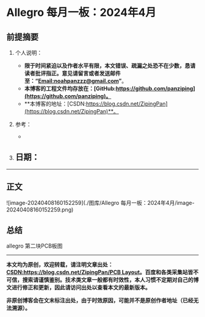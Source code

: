 # Allegro 每月一板：2024年4月

## 前提摘要

1. 个人说明：

   - **限于时间紧迫以及作者水平有限，本文错误、疏漏之处恐不在少数，恳请读者批评指正。意见请留言或者发送邮件至：“[Email:noahpanzzz@gmail.com](noahpanzzz@gmail.com)”**。
   - **本博客的工程文件均存放在：[GitHub:https://github.com/panziping](https://github.com/panziping)。**
   - **本博客的地址：[CSDN:https://blog.csdn.net/ZipingPan](https://blog.csdn.net/ZipingPan)**。
2. 参考：

   - 
3. 日期：
   - 

---

## 正文

![image-20240408160152259](./图库/Allegro 每月一板：2024年4月/image-20240408160152259.png)



## 总结

allegro 第二块PCB板图



---

**本文均为原创，欢迎转载，请注明文章出处：[CSDN:https://blog.csdn.net/ZipingPan/PCB Layout](https://blog.csdn.net/zipingpan/category_12627680.html)。百度和各类采集站皆不可信，搜索请谨慎鉴别。技术类文章一般都有时效性，本人习惯不定期对自己的博文进行修正和更新，因此请访问出处以查看本文的最新版本。**

**非原创博客会在文末标注出处，由于时效原因，可能并不是原创作者地址（已经无法溯源）。**

